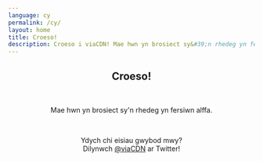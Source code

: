```yaml
---
language: cy
permalink: /cy/
layout: home
title: Croeso!
description: Croeso i viaCDN! Mae hwn yn brosiect sy&#39;n rhedeg yn fersiwn alffa. Ydych chi eisiau gwybod mwy?
---
```


<center>
<h2>Croeso!</h2>
<br/>

<p>
Mae hwn yn brosiect sy&#39;n rhedeg yn fersiwn alffa.
</p>

<br/>

<p>
Ydych chi eisiau gwybod mwy?
<br/>
Dilynwch <a href="https://twitter.com/viaCDN" target="_blank" rel="noopener">@viaCDN</a> ar Twitter!
</p>

<br/>
</center>
